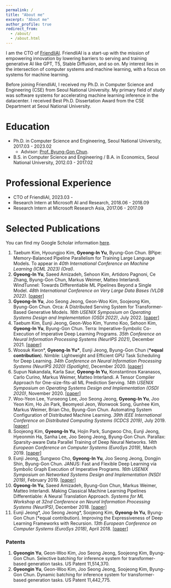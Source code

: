 ```yaml
---
permalink: /
title: "About me"
excerpt: "About me"
author_profile: true
redirect_from:
  - /about/
  - /about.html
---
```


I am the CTO of [FriendliAI](https://friendli.ai).
FriendliAI is a start-up with the mission of empowering innovation by lowering barriers to serving and training generative AI like GPT, T5, Stable Diffusion, and so on.
My interest lies in the intersection of computer systems and machine learning, with a focus on systems for machine learning.

Before joining FriendliAI, I received my Ph.D. in Computer Science and Engineering (CSE) from Seoul National University.
My primary field of study was software systems for accelerating machine learning inference in the datacenter.
I received Best Ph.D. Dissertation Award from the CSE Department at Seoul National University.

Education
======
* Ph.D. in Computer Science and Engineering, Seoul National University, 2017.03 - 2023.02
  * Advisor: [Prof. Byung-Gon Chun](https://bgchun.github.io).
* B.S. in Computer Science and Engineering / B.A. in Economics, Seoul National University, 2012.03 - 2017.02

Professional Experience
======
* CTO of FriendliAI, 2023.03 - 
* Research Intern at Microsoft AI and Research, 2018.06 - 2018.09
* Research Intern at Microsoft Research Asia, 2017.06 - 2017.09


Selected Publications
======
You can find my Google Scholar information [here](https://scholar.google.com/citations?user=RwhPHaEAAAAJ).

1. Taebum Kim, Hyoungjoo Kim, **Gyeong-In Yu**, Byung-Gon Chun. BPipe: Memory-Balanced Pipeline Parallelism for Training Large Language Models. To appear in _40th International Conference on Machine Learning (ICML 2023) (Oral)_.
1. **Gyeong-In Yu**, Saeed Amizadeh, Sehoon Kim, Artidoro Pagnoni, Ce Zhang, Byung-Gon Chun, Markus Weimer, Matteo Interlandi. WindTunnel: Towards Differentiable ML Pipelines Beyond a Single Model. _48th International Conference on Very Large Data Bases (VLDB 2022)_. [\[paper\]](https://dl.acm.org/doi/10.14778/3485450.3485452)
1. **Gyeong-In Yu**, Joo Seong Jeong, Geon-Woo Kim, Soojeong Kim, Byung-Gon Chun. Orca: A Distributed Serving System for Transformer-Based Generative Models. _16th USENIX Symposium on Operating Systems Design and Implementation (OSDI 2022)_, July 2022. [\[paper\]](https://www.usenix.org/conference/osdi22/presentation/yu)
1. Taebum Kim, Eunji Jeong, Geon-Woo Kim, Yunmo Koo, Sehoon Kim, **Gyeong-In Yu**, Byung-Gon Chun. Terra: Imperative-Symbolic Co-Execution of Imperative Deep Learning Programs. _35th Conference on Neural Information Processing Systems (NeurIPS 2021)_, December 2021. [\[paper\]](https://proceedings.neurips.cc/paper/2021/hash/0b32f1a9efe5edf3dd2f38b0c0052bfe-Abstract.html)
1. Woosuk Kwon\*, **Gyeong-In Yu\***, Eunji Jeong, Byung-Gon Chun (**\*equal contribution**). Nimble: Lightweight and Efficient GPU Task Scheduling for Deep Learning. _34th Conference on Neural Information Processing Systems (NeurIPS 2020) (Spotlight)_, December 2020. [\[paper\]](https://proceedings.neurips.cc/paper/2020/hash/5f0ad4db43d8723d18169b2e4817a160-Abstract.html)
1. Supun Nakandala, Karla Saur, **Gyeong-In Yu**, Konstantinos Karanasos, Carlo Curino, Markus Weimer, Matteo Interlandi. A Tensor Compiler Approach for One-size-fits-all ML Prediction Serving. _14th USENIX Symposium on Operating Systems Design and Implementation (OSDI 2020)_, November 2020. [\[paper\]](https://www.usenix.org/conference/osdi20/presentation/nakandala)
1. Woo-Yeon Lee, Yunseong Lee, Joo Seong Jeong, **Gyeong-In Yu**, Joo Yeon Kim, Ho Jin Park, Beomyeol Jeon, Wonwook Song, Gunhee Kim, Markus Weimer, Brian Cho, Byung-Gon Chun. Automating System Configuration of Distributed Machine Learning. _39th IEEE International Conference on Distributed Computing Systems (ICDCS 2019)_, July 2019. [\[paper\]](https://conferences.computer.org/icdcs/2019/pdfs/ICDCS2019-49XpIlu3rRtYi2T0qVYnNX/1yYnh1qhs5eJA4Iw4FM6Go/mAFPBWg4OOIB3xAPzJvzu.pdf)
1. Soojeong Kim, **Gyeong-In Yu**, Hojin Park, Sungwoo Cho, Eunji Jeong, Hyeonmin Ha, Sanha Lee, Joo Seong Jeong, Byung-Gon Chun. Parallax: Sparsity-aware Data Parallel Training of Deep Neural Networks. _14th European Conference on Computer Systems (EuroSys 2019)_, March 2019. [\[paper\]](https://dl.acm.org/doi/10.1145/3302424.3303957)
1. Eunji Jeong, Sungwoo Cho, **Gyeong-In Yu**, Joo Seong Jeong, Dongjin Shin, Byung-Gon Chun. JANUS: Fast and Flexible Deep Learning via Symbolic Graph Execution of Imperative Programs. _16th USENIX Symposium on Networked Systems Design and Implementation (NSDI 2019)_, February 2019. [\[paper\]](https://www.usenix.org/conference/nsdi19/presentation/jeong)
1. **Gyeong-In Yu**, Saeed Amizadeh, Byung-Gon Chun, Markus Weimer, Matteo Interlandi. Making Classical Machine Learning Pipelines Differentiable: A Neural Translation Approach. _Systems for ML Workshop at 32nd Conference on Neural Information Processing Systems (NeurIPS)_, December 2018. [\[paper\]](http://learningsys.org/nips18/assets/papers/45CameraReadySubmissionfinetune.pdf)
1. Eunji Jeong\*, Joo Seong Jeong\*, Soojeong Kim, **Gyeong-In Yu**, Byung-Gon Chun (\*equal contribution). Improving the Expressiveness of Deep Learning Frameworks with Recursion. _13th European Conference on Computer Systems (EuroSys 2018)_, April 2018. [\[paper\]](https://dl.acm.org/doi/10.1145/3190508.3190530)

### Patents
1. **Gyeongin Yu**, Geon-Woo Kim, Joo Seong Jeong, Soojeong Kim, Byung-Gon Chun. Selective batching for inference system for transformer-based generation tasks. US Patent 11,514,370.
1. **Gyeongin Yu**, Geon-Woo Kim, Joo Seong Jeong, Soojeong Kim, Byung-Gon Chun. Dynamic batching for inference system for transformer-based generation tasks. US Patent 11,442,775.

